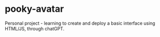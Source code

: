 # pooky-avatar

Personal project - learning to create and deploy a basic interface using HTML/JS, through chatGPT.
